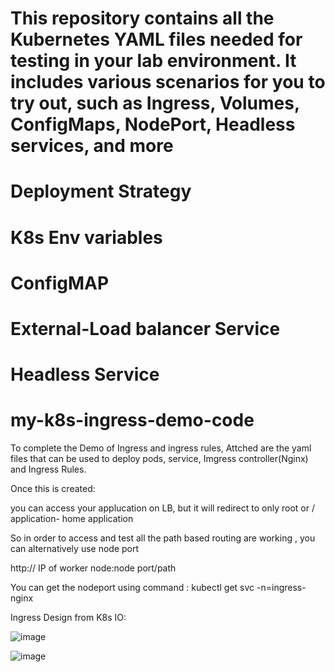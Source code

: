 # This repository contains all the Kubernetes YAML files needed for testing in your lab environment. It includes various scenarios for you to try out, such as Ingress, Volumes, ConfigMaps, NodePort, Headless services, and more

# Deployment Strategy

# K8s Env variables

# ConfigMAP

# External-Load balancer Service

# Headless Service



# my-k8s-ingress-demo-code 

To complete the Demo of Ingress and ingress rules, Attched are the yaml files that can be used to deploy pods, service, Imgress controller(Nginx) and Ingress Rules.

Once this is created:

you can access your applucation on LB, but it will redirect to only root or / application- home application

So in order to access and test all the path based routing are working , you can alternatively use node port

http:// IP of worker node:node port/path

You can get the nodeport using  command : kubectl get svc -n=ingress-nginx

Ingress Design from K8s IO:

![image](https://user-images.githubusercontent.com/72337263/181738604-9f28b4f6-5f8a-4e12-83ce-8c62eb374a8d.png)




![image](https://user-images.githubusercontent.com/72337263/181754114-6ddf1cbe-70cc-48be-88a2-6969adfd8a87.png)
